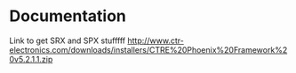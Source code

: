 # Documentation


Link to get SRX and SPX stufffff
http://www.ctr-electronics.com/downloads/installers/CTRE%20Phoenix%20Framework%20v5.2.1.1.zip
